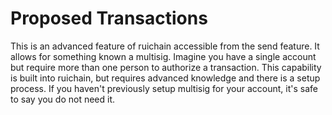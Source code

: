 # Proposed Transactions

This is an advanced feature of ruichain accessible from the send feature. It allows for something known a multisig. Imagine you have a single account but require more than one person to authorize a transaction. This capability is built into ruichain, but requires advanced knowledge and there is a setup process. If you haven't previously setup multisig for your account, it's safe to say you do not need it.
